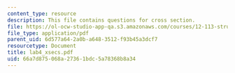 ```yaml
---
content_type: resource
description: This file contains questions for cross section.
file: https://ol-ocw-studio-app-qa.s3.amazonaws.com/courses/12-113-structural-geology-fall-2005/66a7d875068a27361bdc5a78368b8a34_lab4_xsecs.pdf
file_type: application/pdf
parent_uid: 6d577a64-2a0b-a648-3512-f93b45a3dcf7
resourcetype: Document
title: lab4_xsecs.pdf
uid: 66a7d875-068a-2736-1bdc-5a78368b8a34
---
```

